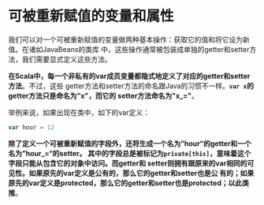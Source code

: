 可被重新赋值的变量和属性
================================================================================
我们可以对一个可被重新赋值的变量做两种基本操作：获取它的值和将它设为新值。在诸如JavaBeans的类库
中，这些操作通常被包装成单独的getter和setter方法，我们需要显式定义这些方法。

**在Scala中，每一个非私有的var成员变量都隐式地定义了对应的getter和setter方法**。不过，这些
getter方法和setter方法的命名跟Java的习惯不一样。**`var x`的getter方法只是命名为"x"，而它的
setter方法命名为"x_="**。

举例来说，如果出现在类中，如下的var定义：
```scala
var hour = 12
```
**除了定义一个可被重新赋值的字段外，还将生成一个名为”hour“的getter和一个名为”hour_=“的setter。
其中的字段总是被标记为`private[this]`，意味着这个字段只能从包含它的对象中访问。而getter和
setter则拥有跟原来的var相同的可见性。如果原先的var定义是公有的，那么它的getter和setter也是公
有的；如果原先的var定义是protected，那么它的getter和setter也是protected；以此类推**。